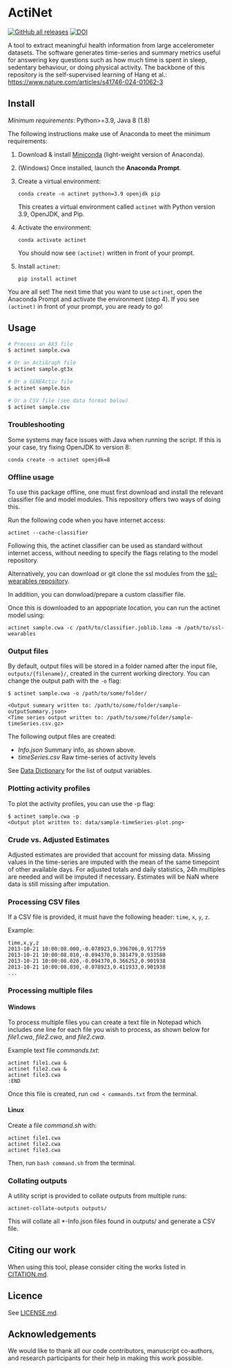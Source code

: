 # ActiNet

[![GitHub all releases](https://img.shields.io/github/release/OxWearables/actinet.svg)](https://github.com/OxWearables/actinet/releases/)
[![DOI](https://zenodo.org/badge/751360921.svg)](https://doi.org/10.5281/zenodo.15310683)

A tool to extract meaningful health information from large accelerometer datasets.
The software generates time-series and summary metrics useful for answering key questions such as how much time is spent in sleep, sedentary behaviour, or doing physical activity.
The backbone of this repository is the self-supervised learning of Hang et al.: https://www.nature.com/articles/s41746-024-01062-3


## Install

*Minimum requirements*: Python>=3.9, Java 8 (1.8)

The following instructions make use of Anaconda to meet the minimum requirements:

1. Download & install [Miniconda](https://docs.conda.io/en/latest/miniconda.html) (light-weight version of Anaconda).
1. (Windows) Once installed, launch the **Anaconda Prompt**.
1. Create a virtual environment:

    ```console
    conda create -n actinet python=3.9 openjdk pip
    ```

    This creates a virtual environment called `actinet` with Python version 3.9, OpenJDK, and Pip.
1. Activate the environment:

    ```console
    conda activate actinet
    ```

    You should now see `(actinet)` written in front of your prompt.
1. Install `actinet`:

    ```console
    pip install actinet
    ```

You are all set! The next time that you want to use `actinet`, open the Anaconda Prompt and activate the environment (step 4). If you see `(actinet)` in front of your prompt, you are ready to go!

## Usage

```bash
# Process an AX3 file
$ actinet sample.cwa

# Or an ActiGraph file
$ actinet sample.gt3x

# Or a GENEActiv file
$ actinet sample.bin

# Or a CSV file (see data format below)
$ actinet sample.csv
```

### Troubleshooting

Some systems may face issues with Java when running the script. If this is your case, try fixing OpenJDK to version 8:

```console
conda create -n actinet openjdk=8
```

### Offline usage

To use this package offline, one must first download and install the relevant classifier file and model modules.
This repository offers two ways of doing this.

Run the following code when you have internet access:
```console
actinet --cache-classifier
```
 
Following this, the actinet classifier can be used as standard without internet access, without needing to specify the flags relating to the model repository.
 
Alternatively, you can download or git clone the ssl modules from the [ssl-wearables repository](https://github.com/OxWearables/ssl-wearables).

In addition, you can donwload/prepare a custom classifier file.

Once this is downloaded to an appopriate location, you can run the actinet model using:
 
```console
actinet sample.cwa -c /path/to/classifier.joblib.lzma -m /path/to/ssl-wearables
```

### Output files

By default, output files will be stored in a folder named after the input file, `outputs/{filename}/`, created in the current working directory. You can change the output path with the `-o` flag:

```console
$ actinet sample.cwa -o /path/to/some/folder/

<Output summary written to: /path/to/some/folder/sample-outputSummary.json>
<Time series output written to: /path/to/some/folder/sample-timeSeries.csv.gz>
```

The following output files are created:

- *Info.json* Summary info, as shown above.
- *timeSeries.csv* Raw time-series of activity levels

See [Data Dictionary](https://biobankaccanalysis.readthedocs.io/en/latest/datadict.html) for the list of output variables.

### Plotting activity profiles

To plot the activity profiles, you can use the -p flag:

```console
$ actinet sample.cwa -p
<Output plot written to: data/sample-timeSeries-plot.png>
```

### Crude vs. Adjusted Estimates

Adjusted estimates are provided that account for missing data.
Missing values in the time-series are imputed with the mean of the same timepoint of other available days.
For adjusted totals and daily statistics, 24h multiples are needed and will be imputed if necessary.
Estimates will be NaN where data is still missing after imputation.

### Processing CSV files

If a CSV file is provided, it must have the following header: `time`, `x`, `y`, `z`.

Example:

```console
time,x,y,z
2013-10-21 10:00:08.000,-0.078923,0.396706,0.917759
2013-10-21 10:00:08.010,-0.094370,0.381479,0.933580
2013-10-21 10:00:08.020,-0.094370,0.366252,0.901938
2013-10-21 10:00:08.030,-0.078923,0.411933,0.901938
...
```

### Processing multiple files

#### Windows

To process multiple files you can create a text file in Notepad which includes one line for each file you wish to process, as shown below for *file1.cwa*, *file2.cwa*, and *file2.cwa*.

Example text file *commands.txt*:

```console
actinet file1.cwa &
actinet file2.cwa &
actinet file3.cwa 
:END
````

Once this file is created, run `cmd < commands.txt` from the terminal.

#### Linux

Create a file *command.sh* with:

```console
actinet file1.cwa
actinet file2.cwa
actinet file3.cwa
```

Then, run `bash command.sh` from the terminal.

### Collating outputs

A utility script is provided to collate outputs from multiple runs:

```console
actinet-collate-outputs outputs/
```

This will collate all *-Info.json files found in outputs/ and generate a CSV file.

## Citing our work

When using this tool, please consider citing the works listed in [CITATION.md](https://github.com/OxWearables/actinet/blob/master/CITATION.md).

## Licence

See [LICENSE.md](https://github.com/OxWearables/actinet/blob/master/LICENSE.md).

## Acknowledgements

We would like to thank all our code contributors, manuscript co-authors, and research participants for their help in making this work possible.
